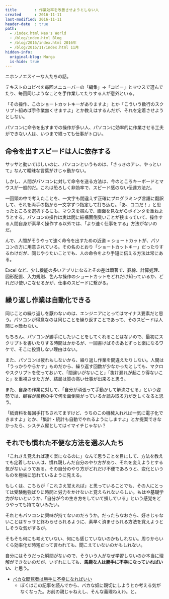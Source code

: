```yaml
---
title        : 作業効率を改善させようとしない人
created      : 2016-11-11
last-modified: 2016-11-11
header-date  : true
path:
  - /index.html Neo's World
  - /blog/index.html Blog
  - /blog/2016/index.html 2016年
  - /blog/2016/11/index.html 11月
hidden-info:
  original-blog: Murga
  is-hide: true
---
```


ニホンノエスイーな人たちの話。

テキストのコピペを毎回メニューバーの「編集」→「コピー」とマウスで選んでたり、毎回同じようなことを手作業してたりする人が意外といる。

「その操作、このショートカットキーがありますよ」とか「こういう数行のスクリプト組めば手作業無くせますよ」とか教えはするんだが、それを定着させようとしない。

パソコンに命令を出すまでの操作が多い人、パソコンに効率的に作業させる工夫ができない人は、いつまで経っても仕事がトロい。

## 命令を出すスピードは人に依存する

サッサと動いてほしいのに、パソコンというものは、「さっきのアレ、やっといて」なんて曖昧な言葉がけじゃ動かない。

しかし、人間がパソコンに対して命令を送る方法は、今のところキーボードとマウスが一般的だ。これは恐ろしく非効率で、スピード感のない伝達方法だ。

一回頭の中で考えたことを、一文字も間違えず正確にプログラミング言語に翻訳して、それを両手の指から一文字ずつ指定して打ち込む。「あ、ココだ！」と思ったところを選択するにも、マウスを掴んで、画面を見ながらポインタを重ねようとする。パソコンの操作は実は間に結構面倒臭いことが挟まっていて、操作する人間自身が素早く操作する以外では、「より速く仕事をする」方法がないのだ。

んで、人間がそうやって速く命令を出すための近道 = ショートカットが、パソコンの方に用意されている。その名のとおり「ショートカットキー」だったりするわけだが、同じやりたいことでも、人の命令をより手短に伝える方法は常にある。

Excel など、少し機能の多いアプリになるとその差は顕著で、罫線、計算処理、図形配置、入力規則、色んな操作のショートカットをどれだけ知っているか、どれだけ使いこなせるかが、仕事のスピードに繋がる。

## 繰り返し作業は自動化できる

同じことの繰り返しを厭わないのは、エンジニアにとってはマイナス要素だと思う。パソコンが得意なのは同じことを繰り返すことであって、そのスピードは人間じゃ敵わない。

もちろん、パソコンが勝手にしたいことをしてくれることはないので、最初にスクリプトを書いたりする時間はかかるが、一回書けばそのあとずっと楽になるワケで、そこに投資しない理由はない。

また、パソコンは疲れもしないから、繰り返し作業を間違えたりしない。人間は「うっかりやらかす」ものだから、繰り返す回数が少なかったとしても、マクロやスクリプトを使っておいて、「間違いがないこと」「抜け漏れが起こり得ないこと」を重視させた方が、結局は質の高い仕事が出来ると思う。

また、自身の作業に対して、「自分が頑張って手動かして解決させる」という姿勢では、顧客が業務の中で何を面倒臭がっているか読み取る力が乏しくなると思う。

「紙資料を毎回手打ちされてますけど、うちのこの機械入れれば一気に電子化できますよ」とか、「集計・統計も自動でやれるようにしますよ」とか提案できなかったら、システム屋としてはイマイチじゃない？

## それでも慣れた不便な方法を選ぶ人たち

「これさえ覚えれば凄く楽になるのに」なんて思うことを目にして、方法を教えても定着しない人は、慣れ親しんだ自分のやり方があり、それを変えようとする気がないようである。その自分のやり方がどれだけ不便であろうと、変化というものを極端に恐れているように見える。

もしくは、こちらが「これさえ覚えれば」と思っていることでも、その人にとっては受験勉強ばりに時間と労力をかけないと覚えられないらしい。もはや基礎学力がないというか、「自分が今の生き方をしていて損している」という感覚をどうやっても持てないみたい。

それともパソコンに興味が持てないのだろうか。だったらなおさら、好きじゃないことはサッサと終わらせられるように、素早く済ませられる方法を覚えようとしそうな気がするが。

そもそも何にも考えていない、何にも感じていないのかもしれない。周りからいくら効率化だ時短だって言われても、聞こえていないのかもしれない。

自分にはそうだった瞬間がないので、そういう人がなぜ学習しないのか本当に理解ができないのだが、いずれにしても、__馬鹿な人は勝手に不幸になっていればいい__、と思う。

- [バカな閲覧者は勝手に不幸になればいい](http://deztec.jp/design/04/08/000451.html)
  - ぼくはこの記事を読んでから、バカな奴に親切にしようとか考える気がなくなった。お前の親じゃねえし、そんな義理ねえわ。と。
